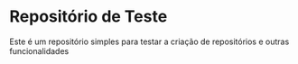 # Repositório de Teste
Este é um repositório simples para testar a criação de repositórios e outras funcionalidades
